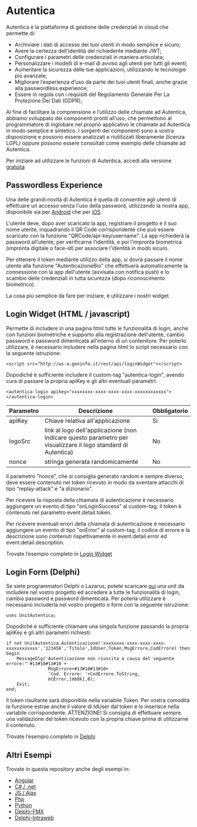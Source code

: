 # Autentica

Autentica è la piattaforma di gestione delle credenziali in cloud che permette di:
* Archiviare i dati di accesso dei tuoi utenti in modo semplice e sicuro;
* Avere la certezza dell’identità del richiedente mediante JWT;
* Configurare i parametri delle credenziali in maniera articolata;
* Personalizzare i modelli di e-mail di avviso agli utenti per tutti gli eventi;
* Aumentare la sicurezza delle tue applicazioni, utilizzando le tecnologie più avanzate;
* Migliorare l’esperienza d’uso da parte dei tuoi utenti finali, anche grazie alla passwordless experience;
* Essere in regola con i requisiti del Regolamento Generale Per La Protezione Dei Dati (GDPR);

Al fine di facilitare la comprensione e l’utilizzo delle chiamate ad Autentica, abbiamo sviluppato dei componenti pronti all’uso, che permettono al programmatore di inglobare nel proprio applicativo le chiamate ad Autentica in modo semplice e sintetico. I sorgenti dei componenti sono a vostra disposizione e possono essere analizzati e riutilizzati liberamente (licenza LGPL) oppure possono essere consultati come esempio delle chiamate ad Autentica.

Per iniziare ad utilizzare le funzioni di Autentica, accedi alla versione <a href="https://autenticazionesicura.it/#prezzi">gratuita</a>

## Passwordless Experience
Una delle grandi novità di Autentica è quella di consentire agli utenti di effettuare un accesso senza l'uso della password, utilizzando la nostra app, disponibile sia per <a href="https://play.google.com/store/apps/details?id=com.geninfo.autenticapasswordless">Android</a> che per <a href="https://apps.apple.com/it/app/autentica-passwordless/id1541663793">iOS</a>.

L'utente deve, dopo aver scaricato la app, registrare il progetto e il suo nome utente, inquadrando il QR Code corrispondente che può essere scaricato con la funzione "QRCode/api-key/username". La app richiederà la password all'utente, per verificarne l'identità, e poi l'impronta biometrica (impronta digitale o face-id) per associare l'identità in modo sicuro.

Per ottenere il token mediante utilizzo della app, si dovrà passare il nome utente alla funzione "AutenticazioneBio" che effettuerà automaticamente la connessione con la app dell'utente (avvisata con notifica push) e lo scambio delle credenziali in tutta sicurezza (dopo riconoscimento biometrico).

La cosa più semplice da fare per iniziare, è utilizzare i nostri widget.

## Login Widget (HTML / javascript)
Permette di includere in una pagina html tutte le funzionalità di login, anche con funzioni biometriche e supporto alla registrazione dell'utente, cambio password e password dimenticata all’interno di un contenitore. Per poterlo utilizzare, è necessario includere nella pagina html lo script necessario con la seguente istruzione:

```<script src="http://ws-a.geninfo.it/rest/api/loginWidget"></script>```

Dopodiché è sufficiente includere il custom-tag "autentica-login", avendo cura di passare la propria apiKey e gli altri eventuali parametri:

```<autentica-login apikey="xxxxxxxx-xxxx-xxxx-xxxx-xxxxxxxxxxxx"></autentica-login>```

| Parametro | Descrizione | Obbligatorio |
| --- | --- | --- |
| apiKey | Chiave relativa all'applicazione | Si |
| logoSrc | link al logo dell'applicazione (non indicare questo parametro per visualizzare il logo standard di Autentica) | No |
| nonce | stringa generata randomicamente | No |

Il parametro “nonce”, che si consiglia generato random e sempre diverso, deve essere contenuto nel token ricevuto in modo da sventare attacchi di tipo “replay-attack” e “a dizionario”.

Per ricevere la risposta della chiamata di autenticazione è necessario aggiungere un evento di tipo "onLoginSuccess" al custom-tag; il token è contenuto nel parametro event.detail.token.

Per ricevere eventuali errori della chiamata di autenticazione è necessario aggiungere un evento di tipo "onError" al custom-tag; il codice di errore e la descrizione sono contenuti rispettivamente in event.detail.error ed event.detail.description.

Trovate l’esempio completo in <a href="https://github.com/cebacci/Autentica/tree/main/Login%20Widget">Login Widget</a>

## Login Form (Delphi)

Se siete programmatori Delphi o Lazarus, potete scaricare <a href="https://github.com/cebacci/Autentica/blob/main/Delphi/UnitAutentica.pas">qui</a> una unit da includere nel vostro progetto ed accedere a tutte le funzionalità di login, cambio password e password dimenticata. Per poterla utilizzare è necessario includerla nel vostro progetto o form con la seguente istruzione:

```uses UnitAutentica;```

Dopodiché è sufficiente chiamare una singola funzione passando la propria apiKey e gli altri parametri richiesti:
```
if not UnitAutentica.Autenticazione('xxxxxxxx-xxxx-xxxx-xxxx-xxxxxxxxxxxx','123456','Titolo',IdUser,Token,MsgErrore,CodErrore) then begin
    MessageDlg('Autenticazione non riuscita a causa del seguente errore:"'#13#10#13#10 +
                MsgErrore+#13#10#13#10+
                'Cod. Errore: '+CodErrore.ToString,
                mtError,[mbOk],0);
    Exit;
end;
```
Il token risultante sarà disponibile nella variabile Token. Per vostra comodità la funzione estrae anche il valore di IdUser dal token e lo inserisce nella variabile corrispondente. ATTENZIONE! Si consiglia di effettuare sempre una validazione del token ricevuto con la propria chiave prima di utilizzarne il contenuto.

Trovate l’esempio completo in <a href="https://github.com/cebacci/Autentica/tree/main/Delphi">Delphi</a>

## Altri Esempi
Trovate in questa repository anche degli esempi in:
* <a href="https://github.com/cebacci/Autentica/tree/main/Angular">Angular</a>
* <a href="https://github.com/cebacci/Autentica/tree/main/csharp-dotnet">C# / .net</a>
* <a href="https://github.com/cebacci/Autentica/tree/main/js_ajax">JS / Ajax</a>
* <a href="https://github.com/cebacci/Autentica/tree/main/php">Php</a>
* <a href="https://github.com/cebacci/Autentica/tree/main/python">Python</a>
* <a href="https://github.com/cebacci/Autentica/tree/main/Delphi-FMX">Delphi-FMX</a>
* <a href="https://github.com/cebacci/Autentica/tree/main/Delphi-IW">Delphi-Intraweb</a>
